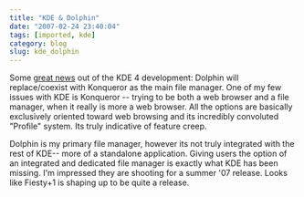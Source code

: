 ```yaml
---
title: "KDE & Dolphin"
date: "2007-02-24 23:40:04"
tags: [imported, kde]
category: blog
slug: kde_dolphin
---
```


Some <a href="https://dot.kde.org/1172249109/" title="Looking forward to it">great news</a> out of the KDE 4 development: Dolphin will replace/coexist with Konqueror as the main file manager. One of my few issues with KDE is Konqueror -- trying to be both a web browser and a file manager, when it really is more a web browser. All the options are basically exclusively oriented toward web browsing and its incredibly convoluted "Profile" system. Its truly indicative of feature creep.

Dolphin is my primary file manager, however its not truly integrated with the rest of KDE-- more of a standalone application. Giving users the option of an integrated and dedicated file manager is exactly what KDE has been missing. I'm impressed they are shooting for a summer '07 release. Looks like Fiesty+1 is shaping up to be quite a release.
